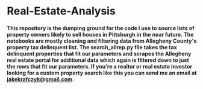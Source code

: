 # Real-Estate-Analysis

#### This repository is the dumping ground for the code I use to source lists of property owners likely to sell houses in Pittsburgh in the near future. The notebooks are mostly cleaning and filtering data from Allegheny County's property tax delinquent list. The search_allrep.py file takes the tax delinquent properties that fit our parameters and scrapes the Allegheny real estate portal for additional data which again is filtered down to just the rows that fit our parameters. If you're a realtor or real estate investor looking for a custom property search like this you can send me an email at jakekrafczyk@gmail.com.
